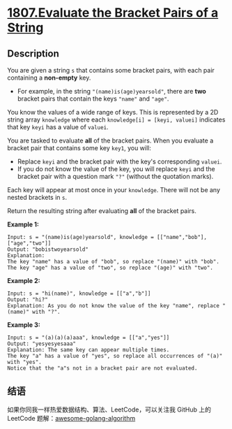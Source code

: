 # [1807.Evaluate the Bracket Pairs of a String][title]

## Description
You are given a string `s` that contains some bracket pairs, with each pair containing a **non-empty** key.

- For example, in the string `"(name)is(age)yearsold"`, there are **two** bracket pairs that contain the keys `"name"` and `"age"`.

You know the values of a wide range of keys. This is represented by a 2D string array `knowledge` where each `knowledge[i] = [keyi, valuei]` indicates that key `keyi` has a value of `valuei`.

You are tasked to evaluate **all** of the bracket pairs. When you evaluate a bracket pair that contains some key `key1`, you will:

- Replace `keyi` and the bracket pair with the key's corresponding `valuei`.
- If you do not know the value of the key, you will replace `keyi` and the bracket pair with a question mark `"?"` (without the quotation marks).

Each key will appear at most once in your `knowledge`. There will not be any nested brackets in `s`.

Return the resulting string after evaluating **all** of the bracket pairs.

**Example 1:**

```
Input: s = "(name)is(age)yearsold", knowledge = [["name","bob"],["age","two"]]
Output: "bobistwoyearsold"
Explanation:
The key "name" has a value of "bob", so replace "(name)" with "bob".
The key "age" has a value of "two", so replace "(age)" with "two".
```

**Example 2:**

```
Input: s = "hi(name)", knowledge = [["a","b"]]
Output: "hi?"
Explanation: As you do not know the value of the key "name", replace "(name)" with "?".
```

**Example 3:**

```
Input: s = "(a)(a)(a)aaa", knowledge = [["a","yes"]]
Output: "yesyesyesaaa"
Explanation: The same key can appear multiple times.
The key "a" has a value of "yes", so replace all occurrences of "(a)" with "yes".
Notice that the "a"s not in a bracket pair are not evaluated.
```

## 结语

如果你同我一样热爱数据结构、算法、LeetCode，可以关注我 GitHub 上的 LeetCode 题解：[awesome-golang-algorithm][me]

[title]: https://leetcode.com/problems/evaluate-the-bracket-pairs-of-a-string/
[me]: https://github.com/kylesliu/awesome-golang-algorithm
